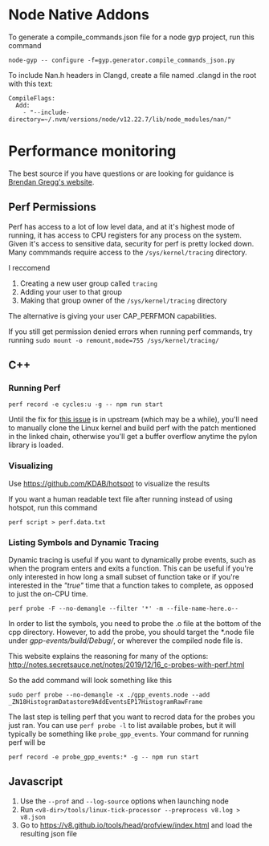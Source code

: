 # Node Native Addons

To generate a compile_commands.json file for a node gyp project, run this command
```
node-gyp -- configure -f=gyp.generator.compile_commands_json.py
```
To include Nan.h headers in Clangd, create a file named .clangd in the root with this text:
```
CompileFlags:
  Add:
    - "--include-directory=~/.nvm/versions/node/v12.22.7/lib/node_modules/nan/"
```

# Performance monitoring

The best source if you have questions or are looking for guidance is [Brendan Gregg's website](https://www.brendangregg.com/perf.html).

## Perf Permissions

Perf has access to a lot of low level data, and at it's highest mode of running, it has access to CPU registers for any process on the system. Given it's access to sensitive data, security for perf is pretty locked down. Many commmands require access to the `/sys/kernel/tracing` directory.

I reccomend

  1. Creating a new user group called `tracing`
  2. Adding your user to that group
  3. Making that group owner of the `/sys/kernel/tracing` directory

The alternative is giving your user CAP_PERFMON capabilities.

If you still get permission denied errors when running perf commands, try running `sudo mount -o remount,mode=755 /sys/kernel/tracing/`

## C++

### Running Perf

`perf record -e cycles:u -g -- npm run start`

Until the fix for [this issue](https://lore.kernel.org/lkml/20230427012841.231729-1-yangjihong1@huawei.com/T/#u) is in upstream (which may be a while), you'll need to manually clone the Linux kernel and build perf with the patch mentioned in the linked chain, otherwise you'll get a buffer overflow anytime the pylon library is loaded.

### Visualizing

Use https://github.com/KDAB/hotspot to visualize the results

If you want a human readable text file after running instead of using hotspot, run this command

`perf script > perf.data.txt`

### Listing Symbols and Dynamic Tracing

Dynamic tracing is useful if you want to dynamically probe events, such as when the program enters and exits a function. This can be useful if you're only interested in how long a small subset of function take or if you're interested in the *"true"* time that a function takes to complete, as opposed to just the on-CPU time.

`perf probe -F --no-demangle --filter '*' -m --file-name-here.o--`

In order to list the symbols, you need to probe the .o file at the bottom of the cpp directory. However, to add the probe, you should target the \*.node file under *gpp-events/build/Debug/*, or wherever the compiled node file is.

This website explains the reasoning for many of the options: http://notes.secretsauce.net/notes/2019/12/16_c-probes-with-perf.html

So the add command will look something like this

`sudo perf probe --no-demangle -x ./gpp_events.node --add _ZN18HistogramDatastore9AddEventsEP17HistogramRawFrame`

The last step is telling perf that you want to recrod data for the probes you just ran. You can use `perf probe -l` to list available probes, but it will typically be something like `probe_gpp_events`. Your command for running perf will be

`perf record -e probe_gpp_events:* -g -- npm run start`

## Javascript

1. Use the `--prof` and `--log-source` options when launching node
2. Run `<v8-dir>/tools/linux-tick-processor --preprocess v8.log > v8.json`
3. Go to https://v8.github.io/tools/head/profview/index.html and load the resulting json file
